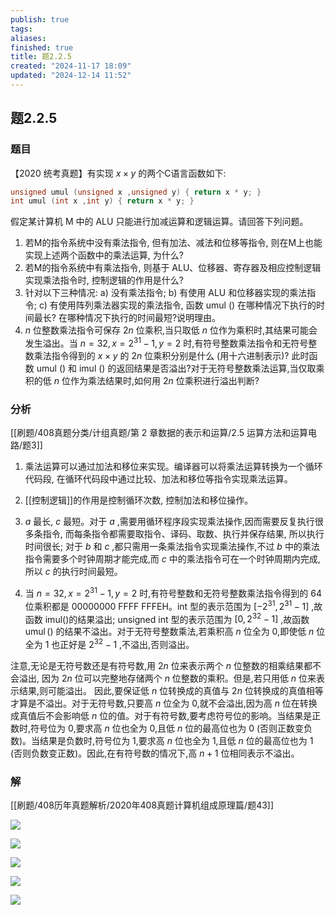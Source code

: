 ```yaml
---
publish: true
tags: 
aliases: 
finished: true
title: 题2.2.5
created: "2024-11-17 18:09"
updated: "2024-12-14 11:52"
---
```

## 题2.2.5
### 题目
【2020 统考真题】有实现 $x \times y$ 的两个C语言函数如下:

```c
unsigned umul (unsigned x ,unsigned y) { return x * y; }
int umul (int x ,int y) { return x * y; }
```

假定某计算机 M 中的 ALU 只能进行加减运算和逻辑运算。请回答下列问题。

1. 若M的指令系统中没有乘法指令, 但有加法、减法和位移等指令, 则在M上也能实现上述两个函数中的乘法运算, 为什么?
2. 若M的指令系统中有乘法指令, 则基于 ALU、位移器、寄存器及相应控制逻辑实现乘法指令时, 控制逻辑的作用是什么?
3. 针对以下三种情况: a) 没有乘法指令; b) 有使用 ALU 和位移器实现的乘法指令; c) 有使用阵列乘法器实现的乘法指令, 函数 umul () 在哪种情况下执行的时间最长? 在哪种情况下执行的时间最短?说明理由。
4. $n$ 位整数乘法指令可保存 $2n$ 位乘积,当只取低 $n$ 位作为乘积时,其结果可能会发生溢出。当 $n = 32,x = 2^{31} - 1,y = 2$ 时,有符号整数乘法指令和无符号整数乘法指令得到的 $x \times y$ 的 $2n$ 位乘积分别是什么 (用十六进制表示)? 此时函数 umul () 和 imul () 的返回结果是否溢出?对于无符号整数乘法运算,当仅取乘积的低 $n$ 位作为乘法结果时,如何用 $2n$ 位乘积进行溢出判断?
### 分析
[[刷题/408真题分类/计组真题/第 2 章数据的表示和运算/2.5 运算方法和运算电路/题3]]

1) 乘法运算可以通过加法和移位来实现。编译器可以将乘法运算转换为一个循环代码段, 在循环代码段中通过比较、加法和移位等指令实现乘法运算。

2) [[控制逻辑]]的作用是控制循环次数, 控制加法和移位操作。

3) $a$ 最长, $c$ 最短。对于 $a$ ,需要用循环程序段实现乘法操作,因而需要反复执行很多条指令, 而每条指令都需要取指令、译码、取数、执行并保存结果, 所以执行时间很长; 对于 $b$ 和 $c$ ,都只需用一条乘法指令实现乘法操作,不过 $b$ 中的乘法指令需要多个时钟周期才能完成,而 $c$ 中的乘法指令可在一个时钟周期内完成,所以 $c$ 的执行时间最短。

4) 当 $n = {32},x = {2}^{31} - 1,y = 2$ 时,有符号整数和无符号整数乘法指令得到的 64 位乘积都是 00000000 FFFF FFFEH。int 型的表示范围为 $\lbrack  {-{2}^{31},{2}^{31} - 1}\rbrack$ ,故函数 imul()的结果溢出; unsigned int 型的表示范围为 $\lbrack  {0,{2}^{32} - 1}\rbrack$ ,故函数 $\operatorname{umul}( )$ 的结果不溢出。对于无符号整数乘法,若乘积高 $n$ 位全为 0,即使低 $n$ 位全为 1 也正好是 ${2}^{32} - 1$ ,不溢出,否则溢出。

注意,无论是无符号数还是有符号数,用 ${2n}$ 位来表示两个 $n$ 位整数的相乘结果都不会溢出, 因为 ${2n}$ 位可以完整地存储两个 $n$ 位整数的乘积。但是,若只用低 $n$ 位来表示结果,则可能溢出。 因此,要保证低 $n$ 位转换成的真值与 ${2n}$ 位转换成的真值相等才算是不溢出。对于无符号数,只要高 $n$ 位全为 0,就不会溢出,因为高 $n$ 位在转换成真值后不会影响低 $n$ 位的值。对于有符号数,要考虑符号位的影响。当结果是正数时,符号位为 0,要求高 $n$ 位也全为 0,且低 $n$ 位的最高位也为 0 (否则正数变负数)。当结果是负数时,符号位为 1,要求高 $n$ 位也全为 1,且低 $n$ 位的最高位也为 1 (否则负数变正数)。因此,在有符号数的情况下,高 $n + 1$ 位相同表示不溢出。
### 解
[[刷题/408历年真题解析/2020年408真题计算机组成原理篇/题43]]

![](https://img.hwenyi.tech/202412141952338.webp)

![](https://img.hwenyi.tech/202412141951557.webp)

![](https://img.hwenyi.tech/202412141951804.webp)

![](https://img.hwenyi.tech/202412141950211.webp)

![](https://img.hwenyi.tech/202412141949776.webp)